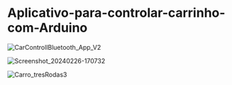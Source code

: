 # Aplicativo-para-controlar-carrinho-com-Arduino

![CarControllBluetooth_App_V2](https://github.com/TrilloBit3s/Aplicativo-para-controlar-carrinho-com-Arduino/assets/79748858/b644c383-8058-4e03-afb3-69b3a946d8c8)

![Screenshot_20240226-170732](https://github.com/TrilloBit3s/Aplicativo-para-controlar-carrinho-com-Arduino/assets/79748858/b4c859d5-2630-4e82-aab1-b0b3a042f0df)

![Carro_tresRodas3](https://github.com/TrilloBit3s/Aplicativo-para-controlar-carrinho-com-Arduino/assets/79748858/dd5f3860-d5a2-4a9a-9dce-0655961e99d6)
